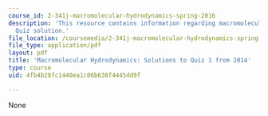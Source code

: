 ```yaml
---
course_id: 2-341j-macromolecular-hydrodynamics-spring-2016
description: 'This resource contains information regarding macromolecular hydrodynamics:
  Quiz solution.'
file_location: /coursemedia/2-341j-macromolecular-hydrodynamics-spring-2016/4fb4b28fc1440ea1c06b638f4445dd9f_MIT2_341JS16_2014Quiz1_sol.pdf
file_type: application/pdf
layout: pdf
title: 'Macromolecular Hydrodynamics: Solutions to Quiz 1 from 2014'
type: course
uid: 4fb4b28fc1440ea1c06b638f4445dd9f

---
```

None